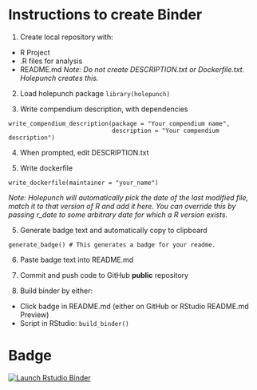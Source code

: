 # Instructions to create Binder

1. Create local repository with:
  - R Project
  - .R files for analysis
  - README.md
  *Note: Do not create DESCRIPTION.txt or Dockerfile.txt. Holepunch creates this.*

2. Load holepunch package
`library(holepunch)`

3. Write compendium description, with dependencies
```{r}
write_compendium_description(package = "Your compendium name", 
                             description = "Your compendium description")
```
4. When prompted, edit DESCRIPTION.txt

4. Write dockerfile
```{r}
write_dockerfile(maintainer = "your_name")
```
*Note: Holepunch will automatically pick the date of the last modified file, match it to that version of R and add it here. You can override this by passing r_date to some arbitrary date for which a R version exists.*

5. Generate badge text and automatically copy to clipboard
```{r}
generate_badge() # This generates a badge for your readme.
```

6. Paste badge text into README.md

7. Commit and push code to GitHub **public** repository

8. Build binder by either:
  - Click badge in README.md (either on GitHub or RStudio README.md Preview)
  - Script in RStudio: `build_binder()`
  
# Badge

<!-- badges: start -->
[![Launch Rstudio Binder](http://mybinder.org/badge.svg)](https://mybinder.org/v2/gh/maia-sh/arrr-binder/master?urlpath=rstudio)
<!-- badges: end -->
